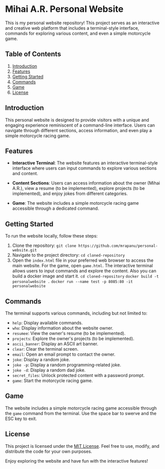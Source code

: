 # Mihai A.R. Personal Website

This is my personal website repository! This project serves as an interactive and creative web platform that includes a terminal-style interface, commands for exploring various content, and even a simple motorcycle game.

## Table of Contents
1. [Introduction](#introduction)
2. [Features](#features)
3. [Getting Started](#getting-started)
4. [Commands](#commands)
5. [Game](#game)
6. [License](#license)

## Introduction

This personal website is designed to provide visitors with a unique and engaging experience reminiscent of a command-line interface. Users can navigate through different sections, access information, and even play a simple motorcycle racing game.

## Features

- **Interactive Terminal**: The website features an interactive terminal-style interface where users can input commands to explore various sections and content.

- **Content Sections**: Users can access information about the owner (Mihai A.R.), view a resume (to be implemented), explore projects (to be implemented), and enjoy jokes from different categories.

- **Game**: The website includes a simple motorcycle racing game accessible through a dedicated command.

## Getting Started

To run the website locally, follow these steps:

1. Clone the repository: `git clone https://github.com/mrapanu/personal-website.git`
2. Navigate to the project directory: `cd cloned-repository`
3. Open the `index.html` file in your preferred web browser to access the main website. For the game, open `game.html`. The interactive terminal allows users to input commands and explore the content.
Also you can build a docker image and start it.
`cd cloned-repository`
`docker build -t personalwebsite .`
`docker run --name test -p 8085:80 -it personalwebsite`
## Commands

The terminal supports various commands, including but not limited to:

- `help`: Display available commands.
- `who`: Display information about the website owner.
- `resumee`: View the owner's resume (to be implemented).
- `projects`: Explore the owner's projects (to be implemented).
- `ascii_banner`: Display an ASCII art banner.
- `clear`: Clear the terminal screen.
- `email`: Open an email prompt to contact the owner.
- `joke`: Display a random joke.
- `joke -p`: Display a random programming-related joke.
- `joke -d`: Display a random dad joke.
- `secret_files`: Unlock protected content with a password prompt.
- `game`: Start the motorcycle racing game.

## Game

The website includes a simple motorcycle racing game accessible through the `game` command from the terminal. Use the space bar to swerve and the ESC key to exit.

## License

This project is licensed under the [MIT License](LICENSE). Feel free to use, modify, and distribute the code for your own purposes.

Enjoy exploring the website and have fun with the interactive features!

